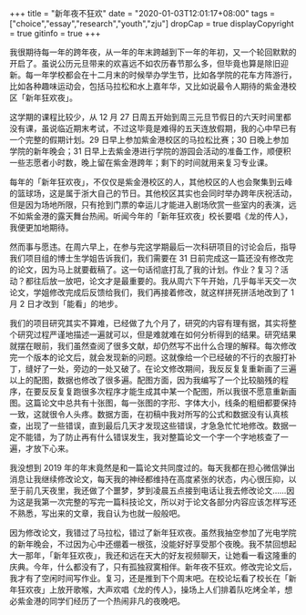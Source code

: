 +++
title = "新年夜不狂欢"
date = "2020-01-03T12:01:17+08:00"
tags = ["choice","essay","research","youth","zju"]
dropCap = true
displayCopyright = true
gitinfo = true
+++

我很期待每一年的跨年夜，从一年的年末跨越到下一年的年初，又一个轮回默默的开启了。虽说公历元旦带来的欢喜远不如农历春节那么多，但毕竟也算是除旧迎新。每一年学校都会在十二月末的时候举办学生节，比如各学院的花车方阵游行，比如各种趣味运动会，包括马拉松和水上嘉年华，又比如说最令人期待的紫金港校区「新年狂欢夜」。

这学期的课程比较少，从 12 月 27 日周五开始到周三元旦节假日的六天时间里都没有课，虽说临近期末考试，不过这毕竟是难得的五天连放假期，我的心中早已有一个完整的假期计划。29 日早上参加紫金港校区的马拉松比赛；30 日晚上参加学院的新年晚会；31 日早上去紫金港进行学院的游园会活动的准备工作，顺便积一些志愿者小时数，晚上留在紫金港跨年；剩下的时间就用来复习专业课。

每年的「新年狂欢夜」，不仅仅是紫金港校区的人，其他校区的人也会聚集到云峰的篮球场，这是属于浙大自己的节日。其他校区其实也会同时举办跨年庆祝活动，但是因为场地所限，只有抢到门票的幸运儿才能进入剧场欣赏一些室内的表演，远不如紫金港的露天舞台热闹。听闻今年的「新年狂欢夜」校长要唱《龙的传人》，我便更加地期待。

然而事与愿违。在周六早上，在参与完这学期最后一次科研项目的讨论会后，指导我们项目组的博士生学姐告诉我们，我们需要在 31 日前完成这一篇还没有修改完的论文，因为马上就要截稿了。这一句话彻底打乱了我的计划。作业？复习？活动？都往后放一放吧，论文才是最重要的。我从周六下午开始，几乎每半天交一次论文，学姐修改完成后反馈给我们，我们再接着修改，就这样拼死拼活地改到了 1 月 2 日才改到「能看」的地步。

我们的项目研究其实不算难，已经做了九个月了，研究的内容有理有据，其实将整个研究过程严谨地描述一遍就可以，但是难就难在如何分析得到的结果。研究结果就摆在眼前，我们虽然查阅了很多文献，却仍然写不出什么合理的解释。每次修改完一个版本的论文后，就会发现新的问题。这就像给一个已经破的不行的衣服打补丁，缝好了一处，旁边的一处又破了。在论文修改期间，我反反复复重新画了三遍以上的配图，数据也修改了很多遍。配图方面，因为我编写了一个比较脑残的程序，在要反反复复跑很多次程序才能生成其中某一个配图，所以我很不愿意重新画图。这篇论文中总共有十张图，每一张图的字形、字体大小，线条的粗细都要保持一致，这就很令人头疼。数据方面，在初稿中我对所写的公式和数据没有认真核查，出现了一些错误，直到最后几天才发现这些错误，才急急忙忙地修改。数据一定不能错，为了防止再有什么错误发生，我对整篇论文一个字一个字地核查了一遍，才放下心来。

我没想到 2019 年的年末竟然是和一篇论文共同度过的。每天我都在担心微信弹出消息让我继续修改论文，每天我的神经都维持在高度紧张的状态，内心很压抑，以至于前几天夜里，我还做了个噩梦，梦到凌晨五点接到电话让我去修改论文……因为这是我第一次完整的写完一篇科技论文，所以对于论文各部分内容应该怎样写还不熟悉，写出来的文章，我自认为也就一般般吧。

因为修改论文，我错过了马拉松，错过了新年狂欢夜。虽然我抽空参加了光电学院的新年晚会，不过因为心中还绷着一根弦，没能好好享受那个夜晚。我不禁回想起大一那年，「新年狂欢夜」，我还和远在天大的好友视频聊天，让她看一看这隆重的庆典。今年，什么都没有了，只有孤独寂寞相伴。新年夜不狂欢。修改完论文后，我才有了空闲时间写作业。复习，还是推到下个周末吧。在校论坛看了校长在「新年狂欢夜」上放开歌喉，大声欢唱《龙的传人》，操场上人们排着队吃烤全羊，想必紫金港的同学们经历了一个热闹非凡的夜晚吧。